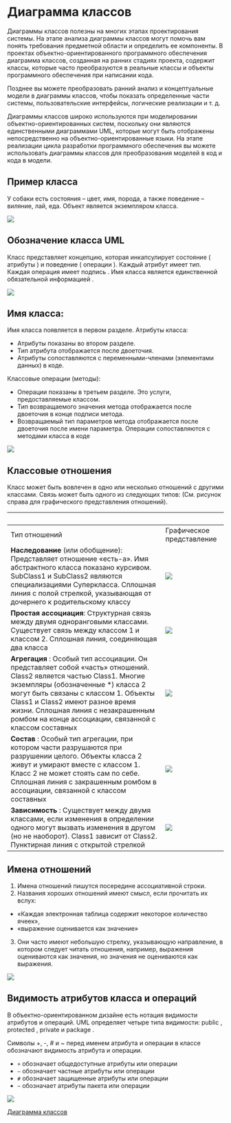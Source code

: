 # Диаграмма классов

Диаграммы классов полезны на многих этапах проектирования системы. На этапе анализа диаграммы классов могут помочь вам понять требования предметной области и определить ее компоненты. В проектах объектно-ориентированного программного обеспечения диаграмма классов, созданная на ранних стадиях проекта, содержит классы, которые часто преобразуются в реальные классы и объекты программного обеспечения при написании кода.

Позднее вы можете преобразовать ранний анализ и концептуальные модели в диаграммы классов, чтобы показать определенные части системы, пользовательские интерфейсы, логические реализации и т. д.

Диаграммы классов широко используются при моделировании объектно-ориентированных систем, поскольку они являются единственными диаграммами UML, которые могут быть отображены непосредственно на объектно-ориентированные языки. На этапе реализации цикла разработки программного обеспечения вы можете использовать диаграммы классов для преобразования моделей в код и кода в модели.

## Пример класса
У собаки есть состояния – цвет, имя, порода, а также поведение – виляние, лай, еда. Объект является экземпляром класса.

![](https://www.cybermedian.com/ru/wp-content/uploads/sites/9/2022/02/img_6216dd4f9b3aa.png)

## Обозначение класса UML
Класс представляет концепцию, которая инкапсулирует состояние ( атрибуты ) и поведение ( операции ). Каждый атрибут имеет тип. Каждая  операция  имеет  подпись . Имя класса является  единственной обязательной информацией .

![](https://www.cybermedian.com/ru/wp-content/uploads/sites/9/2022/02/img_6216dd6d31d5b.png)

## Имя класса:

Имя класса появляется в первом разделе.
Атрибуты класса:
- Атрибуты показаны во втором разделе.
- Тип атрибута отображается после двоеточия.
- Атрибуты сопоставляются с переменными-членами (элементами данных) в коде.

Классовые операции (методы):
- Операции показаны в третьем разделе. Это услуги, предоставляемые классом.
- Тип возвращаемого значения метода отображается после двоеточия в конце подписи метода.
- Возвращаемый тип параметров метода отображается после двоеточия после имени параметра. Операции сопоставляются с методами класса в коде

![](https://www.cybermedian.com/ru/wp-content/uploads/sites/9/2022/02/img_6216dd7bde62d.png)

## Классовые отношения

Класс может быть вовлечен в одно или несколько отношений с другими классами. Связь может быть одного из следующих типов: (См. рисунок справа для графического представления отношений).

&nbsp; | &nbsp;
-|------ 
Тип отношений |	Графическое представление
**Наследование**  (или обобщение): Представляет отношение «есть-а».  Имя абстрактного класса показано курсивом.  SubClass1 и SubClass2 являются специализациями Суперкласса.  Сплошная линия с полой стрелкой, указывающая от дочернего к родительскому классу | ![](https://www.cybermedian.com/wp-content/uploads/2022/02/08-inheritance-in-class-diagram.png)
**Простая ассоциация**: Структурная связь между двумя одноранговыми классами.  Существует связь между классом 1 и классом 2.  Сплошная линия, соединяющая два класса | ![](https://www.cybermedian.com/wp-content/uploads/2022/02/04-simple-association.png)
**Агрегация** : Особый тип ассоциации. Он представляет собой «часть» отношений. Class2 является частью Class1.  Многие экземпляры (обозначенные *) класса 2 могут быть связаны с классом 1.  Объекты Class1 и Class2 имеют разное время жизни. Сплошная линия с незакрашенным ромбом на конце ассоциации, связанной с классом составных | ![](https://www.cybermedian.com/wp-content/uploads/2022/02/05-aggregation.png)
**Состав** : Особый тип агрегации, при котором части разрушаются при разрушении целого. Объекты класса 2 живут и умирают вместе с классом 1. Класс 2 не может стоять сам по себе. Сплошная линия с закрашенным ромбом в ассоциации, связанной с классом составных | ![](https://www.cybermedian.com/wp-content/uploads/2022/02/06-composition.png)
**Зависимость** : Существует между двумя классами, если изменения в определении одного могут вызвать изменения в другом (но не наоборот). Class1 зависит от Class2. Пунктирная линия с открытой стрелкой | ![](https://www.cybermedian.com/wp-content/uploads/2022/02/07-dependency.png)

## Имена отношений
1. Имена отношений пишутся посередине ассоциативной строки.
2. Названия хороших отношений имеют смысл, если прочитать их вслух:
  - «Каждая электронная таблица  содержит  некоторое количество ячеек»,
  - «выражение  оценивается  как значение»
3. Они часто имеют  небольшую стрелку, указывающую направление,  в котором следует читать отношения, например, выражения оцениваются как значения, но значения не оцениваются как выражения.

![](https://www.cybermedian.com/ru/wp-content/uploads/sites/9/2022/02/img_6216dd9bda59a.png)

## Видимость атрибутов класса и операций
В объектно-ориентированном дизайне есть нотация видимости атрибутов и операций. UML определяет четыре типа видимости:  public ,  protected ,  private и  package .

Символы +, -, # и ~ перед именем атрибута и операции в классе обозначают видимость атрибута и операции.

- `+` обозначает общедоступные атрибуты или операции
- `–` обозначает частные атрибуты или операции
- `#` обозначает защищенные атрибуты или операции
- `~` обозначает атрибуты пакета или операции

![](https://www.cybermedian.com/ru/wp-content/uploads/sites/9/2022/02/img_6216ddbf82876.png)


[Диаграмма классов](https://github.com/tssovi/grokking-the-object-oriented-design-interview/blob/master/object-oriented-design-and-uml/class-diagram.md)
